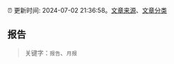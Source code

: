 :alarm_clock: 更新时间: 2024-07-02 21:36:58。[文章来源](/README.md)、[文章分类](/TAGS.md)

## 报告


> 关键字：`报告`、`月报`



